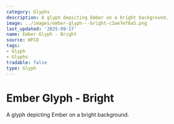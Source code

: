 ```yaml
---
category: Glyphs
description: A glyph depicting Ember on a bright background.
image: ../images/ember-glyph---bright-c2ae7ef6a5.png
last_updated: '2025-09-17'
name: Ember Glyph - Bright
source: WFCD
tags:
- Glyph
- Glyphs
tradable: false
type: Glyph
---
```


# Ember Glyph - Bright

A glyph depicting Ember on a bright background.

